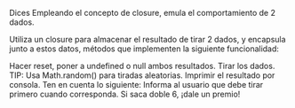 Dices
Empleando el concepto de closure, emula el comportamiento de 2 dados.

Utiliza un closure para almacenar el resultado de tirar 2 dados, y encapsula junto a estos datos, métodos que implementen la siguiente funcionalidad:

Hacer reset, poner a undefined o null ambos resultados.
Tirar los dados. TIP: Usa Math.random() para tiradas aleatorias.
Imprimir el resultado por consola. Ten en cuenta lo siguiente:
Informa al usuario que debe tirar primero cuando corresponda.
Si saca doble 6, ¡dale un premio!